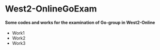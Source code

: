 # West2-OnlineGoExam
#### Some codes and works for the examination of Go-group in West2-Online
- Work1
- Work2
- Work3
